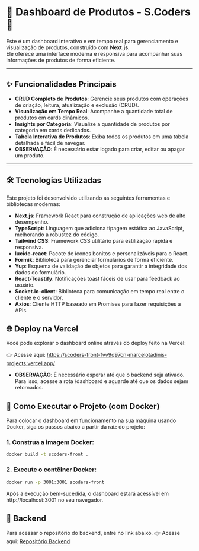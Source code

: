 # 🚀 Dashboard de Produtos - S.Coders 🚀

Este é um dashboard interativo e em tempo real para gerenciamento e visualização de produtos, construído com **Next.js**.  
Ele oferece uma interface moderna e responsiva para acompanhar suas informações de produtos de forma eficiente.

---

## ✨ Funcionalidades Principais

- **CRUD Completo de Produtos**: Gerencie seus produtos com operações de criação, leitura, atualização e exclusão (CRUD).
- **Visualização em Tempo Real**: Acompanhe a quantidade total de produtos em cards dinâmicos.
- **Insights por Categoria**: Visualize a quantidade de produtos por categoria em cards dedicados.
- **Tabela Interativa de Produtos**: Exiba todos os produtos em uma tabela detalhada e fácil de navegar.
- **OBSERVAÇÃO**: É necessário estar logado para criar, editar ou apagar um produto.

---

## 🛠️ Tecnologias Utilizadas

Este projeto foi desenvolvido utilizando as seguintes ferramentas e bibliotecas modernas:

- **Next.js**: Framework React para construção de aplicações web de alto desempenho.
- **TypeScript**: Linguagem que adiciona tipagem estática ao JavaScript, melhorando a robustez do código.
- **Tailwind CSS**: Framework CSS utilitário para estilização rápida e responsiva.
- **lucide-react**: Pacote de ícones bonitos e personalizáveis para o React.
- **Formik**: Biblioteca para gerenciar formulários de forma eficiente.
- **Yup**: Esquema de validação de objetos para garantir a integridade dos dados do formulário.
- **React-Toastify**: Notificações toast fáceis de usar para feedback ao usuário.
- **Socket.io-client**: Biblioteca para comunicação em tempo real entre o cliente e o servidor.
- **Axios**: Cliente HTTP baseado em Promises para fazer requisições a APIs.


## 🌐 Deploy na Vercel

Você pode explorar o dashboard online através do deploy feito na Vercel:

👉 Acesse aqui: https://scoders-front-fvv9q97cn-marcelotadinis-projects.vercel.app/
- **OBSERVAÇÃO**: É necessário esperar até que o backend seja ativado. Para isso, acesse a rota /dashboard e aguarde até que os dados sejam retornados.

## 🚀 Como Executar o Projeto (com Docker)

Para colocar o dashboard em funcionamento na sua máquina usando Docker, siga os passos abaixo a partir da raiz do projeto:

### 1. Construa a imagem Docker:

```bash
docker build -t scoders-front .
``` 
### 2. Execute o contêiner Docker:
```bash
docker run -p 3001:3001 scoders-front
``` 

Após a execução bem-sucedida, o dashboard estará acessível em http://localhost:3001 no seu navegador.

## 🚀 Backend
Para acessar o repositório do backend, entre no link abaixo.
👉 Acesse aqui: [Repositório Backend](https://github.com/MarceloTadini/scoders-back)


